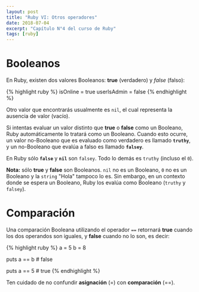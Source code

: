 ```yaml
---
layout: post
title: "Ruby VI: Otros operadores"
date: 2018-07-04
excerpt: "Capítulo N°4 del curso de Ruby"
tags: [ruby]
---
```


# Booleanos

En Ruby, existen dos valores Booleanos: **true** (verdadero) y *false* (falso):

{% highlight ruby %}
isOnline = true
userIsAdmin = false
{% endhighlight %}

Otro valor que encontrarás usualmente es `nil`, el cual representa la ausencia de valor (vacío).

Si intentas evaluar un valor distinto que **true** o **false** como un Booleano, Ruby automáticamente lo tratará como un Booleano. Cuando esto ocurre, un valor no-Booleano que es evaluado como verdadero es llamado **`truthy`**, y un no-Booleano que evalúa a falso es llamado **`falsey`**.

En Ruby sólo **`false`** y **`nil`** son `falsey`. Todo lo demás es `truthy` (incluso el `0`).

**Nota:** sólo **true** y **false** son Booleanos. `nil` no es un Booleano, `0` no es un Booleano y la `string` "Hola" tampoco lo es. Sin embargo, en un contexto donde se espera un Booleano, Ruby los evalúa como Booleano (`truthy` y `falsey`).

# Comparación

Una comparación Booleana utilizando el operador `==` retornará **true** cuando los dos operandos son iguales, y **false** cuando no lo son, es decir:

{% highlight ruby %}
a = 5
b = 8

puts a == b # false

puts a == 5 # true
{% endhighlight %}

Ten cuidado de no confundir **asignación** (=) con **comparación** (==).
